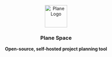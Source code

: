 <br /><br />

<p align="center">
<a href="/">
  <img src="https://plane-marketing.s3.ap-south-1.amazonaws.com/plane-readme/plane_logo_.webp" alt="Plane Logo" width="70">
</a>
</p>

<h3 align="center"><b>Plane Space</b></h3>
<p align="center"><b>Open-source, self-hosted project planning tool</b></p>

